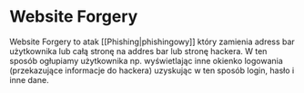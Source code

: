 # Website Forgery
Website Forgery to atak [[Phishing|phishingowy]] który zamienia adress bar użytkownika lub całą stronę na addres bar lub stronę hackera. W ten sposób ogłupiamy użytkownika np. wyświetlając inne okienko logowania (przekazujące informacje do hackera) uzyskując w ten sposób login, hasło i inne dane.